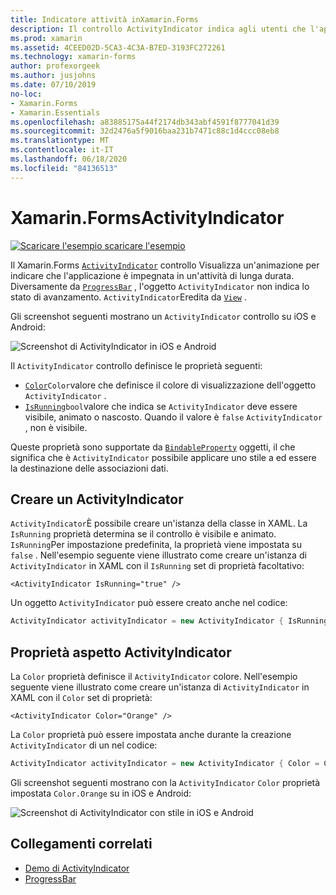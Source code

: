 ```yaml
---
title: Indicatore attività inXamarin.Forms
description: Il controllo ActivityIndicator indica agli utenti che l'applicazione è impegnata in un'attività di lunga durata, senza fornire indicazioni sullo stato di avanzamento. Questo articolo illustra come usare un ActivityIndicator in XAML e codice.
ms.prod: xamarin
ms.assetid: 4CEED02D-5CA3-4C3A-B7ED-3193FC272261
ms.technology: xamarin-forms
author: profexorgeek
ms.author: jusjohns
ms.date: 07/10/2019
no-loc:
- Xamarin.Forms
- Xamarin.Essentials
ms.openlocfilehash: a83885175a44f2174db343abf4591f8777041d39
ms.sourcegitcommit: 32d2476a5f9016baa231b7471c88c1d4ccc08eb8
ms.translationtype: MT
ms.contentlocale: it-IT
ms.lasthandoff: 06/18/2020
ms.locfileid: "84136513"
---
```

# <a name="xamarinforms-activityindicator"></a>Xamarin.FormsActivityIndicator
[![Scaricare ](~/media/shared/download.png) l'esempio scaricare l'esempio](https://docs.microsoft.com/samples/xamarin/xamarin-forms-samples/userinterface-activityindicatordemos/)

Il Xamarin.Forms [`ActivityIndicator`](xref:Xamarin.Forms.ActivityIndicator) controllo Visualizza un'animazione per indicare che l'applicazione è impegnata in un'attività di lunga durata. Diversamente da [`ProgressBar`](xref:Xamarin.Forms.ProgressBar) , l'oggetto `ActivityIndicator` non indica lo stato di avanzamento. `ActivityIndicator`Eredita da [`View`](xref:Xamarin.Forms.View) .

Gli screenshot seguenti mostrano un `ActivityIndicator` controllo su iOS e Android:

![Screenshot di ActivityIndicator in iOS e Android](activityindicator-images/activityindicators-default.png "Screenshot di ActivityIndicator in iOS e Android")

Il `ActivityIndicator` controllo definisce le proprietà seguenti:

* [`Color`](xref:Xamarin.Forms.ActivityIndicator.Color)`Color`valore che definisce il colore di visualizzazione dell'oggetto `ActivityIndicator` .
* [`IsRunning`](xref:Xamarin.Forms.ActivityIndicator.IsRunning)`bool`valore che indica se `ActivityIndicator` deve essere visibile, animato o nascosto. Quando il valore è `false` `ActivityIndicator` , non è visibile.

Queste proprietà sono supportate da [`BindableProperty`](xref:Xamarin.Forms.BindableProperty) oggetti, il che significa che è `ActivityIndicator` possibile applicare uno stile a ed essere la destinazione delle associazioni dati.

## <a name="create-an-activityindicator"></a>Creare un ActivityIndicator

`ActivityIndicator`È possibile creare un'istanza della classe in XAML. La `IsRunning` proprietà determina se il controllo è visibile e animato. `IsRunning`Per impostazione predefinita, la proprietà viene impostata su `false` . Nell'esempio seguente viene illustrato come creare un'istanza di `ActivityIndicator` in XAML con il `IsRunning` set di proprietà facoltativo:

```xaml
<ActivityIndicator IsRunning="true" />
```

Un oggetto `ActivityIndicator` può essere creato anche nel codice:

```csharp
ActivityIndicator activityIndicator = new ActivityIndicator { IsRunning = true };
```

## <a name="activityindicator-appearance-properties"></a>Proprietà aspetto ActivityIndicator

La `Color` proprietà definisce il `ActivityIndicator` colore. Nell'esempio seguente viene illustrato come creare un'istanza di `ActivityIndicator` in XAML con il `Color` set di proprietà:

```xaml
<ActivityIndicator Color="Orange" />
```

La `Color` proprietà può essere impostata anche durante la creazione `ActivityIndicator` di un nel codice:

```csharp
ActivityIndicator activityIndicator = new ActivityIndicator { Color = Color.Orange };
```

Gli screenshot seguenti mostrano con la `ActivityIndicator` `Color` proprietà impostata `Color.Orange` su in iOS e Android:

![Screenshot di ActivityIndicator con stile in iOS e Android](activityindicator-images/activityindicators-styled.png "Screenshot di ActivityIndicator con stile in iOS e Android")

## <a name="related-links"></a>Collegamenti correlati

* [Demo di ActivityIndicator](https://docs.microsoft.com/samples/xamarin/xamarin-forms-samples/userinterface-activityindicatordemos/)
* [ProgressBar](~/xamarin-forms/user-interface/progressbar.md)

